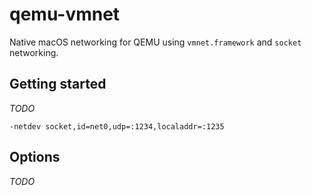# qemu-vmnet

Native macOS networking for QEMU using `vmnet.framework` and `socket` networking.

## Getting started

_TODO_

`-netdev socket,id=net0,udp=:1234,localaddr=:1235`

## Options

_TODO_
